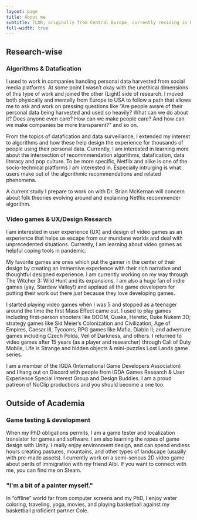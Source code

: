 ```yaml
---
layout: page
title: About me
subtitle: TLDR; originally from Central Europe, currently residing in Upstate New York. I am an iSchool PhD student in an interdisciplinary field of information science & technology.
full-width: true
---
```


## Research-wise

### Algorithms & Datafication

I used to work in companies handling personal data harvested from social media platforms. At some point I wasn’t okay with the unethical dimensions of this type of work and joined the other (Light) side of research. I moved both physically and mentally from Europe to USA to follow a path that allows me to ask and work on pressing questions like “Are people aware of their personal data being harvested and used so heavily? What can we do about it? Does anyone even care? How can we make people care? And how can we make companies be more transparent?” and so on.

From the topics of datafication and data surveillance, I extended my interest to algorithms and how these help design the experience for thousands of people using their personal data. Currently, I am interested in learning more about the intersection of recommmendation algorithms, datafication, data literacy and pop culture. To be more specific, Netflix and alike is one of the socio-technical platforms I am interested in. Especially intruiging is what users make out of the algorithmic recommendations and related phenomena.

A current study I prepare to work on with Dr. Brian McKernan will concern about folk theories evolving around and explaining Netflix recommender algorithm.

### Video games & UX/Design Research

I am interested in user experience (UX) and design of video games as an experience that helps us escape from our mundane worlds and deal with unprecedented situations. Currently, I am learning about video games as helpful coping tools in pandemic.

My favorite games are ones which put the gamer in the center of their design by creating an immersive experience with their rich narrative and thoughtful designed experience. I am currently working on my way through The Witcher 3: Wild Hunt and its expansions. I am also a huge fan of indie games (yay, Stardew Valley!) and applaud all the game developers for putting their work out there just because they love developing games.

I started playing video games when I was 5 and stopped as a teenager around the time the first Mass Effect came out. I used to play games including first-person shooters like DOOM, Quake, Heretic, Duke Nukem 3D; strategy games like Sid Meier’s Colonization and Civilization, Age of Empires, Caesar III, Tycoons; RPG games like Mafia, Diablo II; and adventure games including Czech Polda, Veil of Darkness, and others. I returned to video games after 15 years (as a player and researcher) through Call of Duty Mobile, Life is Strange and hidden objects & mini-puzzles Lost Lands game series.

I am a member of the IGDA (International Game Developers Association) and I hang out on Discord with people from IGDA Games Research & User Experience Special Interest Group and Design Buddies. I am a proud patreon of NoClip productions and you should become a one too.

## Outside of Academia

### Game testing & development

When my PhD obligations permits, I am a game tester and localization translator for games and software. I am also learning the ropes of game design with Unity. I really enjoy environment design, and can spend endless hours creating pastures, mountains, and other types of landscape (usually with pre-made assets).
I currently work on a semi-serious 2D video game about perils of immigration with my friend Albi.
If you want to connect with me, you can find me on Steam.

### "I'm a bit of a painter myself."
In “offline” world far from computer screens and my PhD, I enjoy water coloring, traveling, yoga, movies, and playing basketball against my basketball proficient partner Cole.

